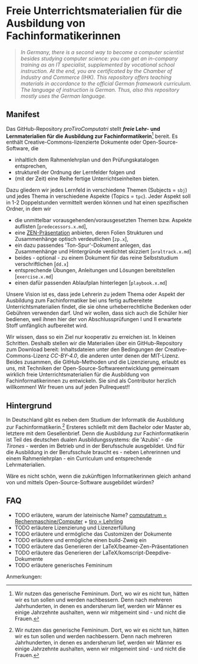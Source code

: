 
<!--
% This file is part of the Open Source project 'proTiroComputatri'
% (c) 2025 Karsten Reincke (https://github.com/kreincke/proTiroComputatri)
% It is distributed under the terms of the creative commons license
% CC-BY-4.0 (= https://creativecommons.org/licenses/by/4.0/)
-->

<!-- LTeX:Language=de-DE -->

# Freie Unterrichtsmaterialien für die Ausbildung von Fachinformatikerinnen

<!-- LTeX:Language=en-US -->
>*In Germany, there is a second way to become a computer scientist besides studying computer science: you can get an in-company training as an IT specialist, supplemented by vocational school instruction. At the end, you are certificated by the Chamber of Industry and Commerce (IHK). This repository offers teaching materials in accordance to the official German framework curriculum. The language of instruction is German. Thus, also this repository mostly uses the German language.*

<!-- LTeX:Language=de-DE -->
## Manifest

Das GitHub-Repository *proTiroComputatri* stellt **_freie_ Lehr- und Lernmaterialien für die Ausbildung zur Fachinformatikerin**[^1] bereit. Es enthält Creative-Commons-lizenzierte Dokumente oder Open-Source-Software, die

* inhaltlich dem Rahmenlehrplan und den Prüfungskatalogen entsprechen,
* strukturell der Ordnung der Lernfelder folgen und 
* (mit der Zeit) eine Reihe fertige Unterrichtseinheiten bieten.  

Dazu gliedern wir jedes Lernfeld in verschiedene Themen (Subjects = `sbj`) und jedes Thema in verschiedene Aspekte (Topics = `tpc`). Jeder Aspekt soll in 1-2 Doppelstunden vermittelt werden können und hat einen spezifischen Ordner, in dem wir  

* die unmittelbar vorausgehenden/vorausgesetzten Themen bzw. Aspekte auflisten [`predecessors.x.md`],
* eine [ZEN-Präsentation](https://www.amazon.de/Zen-oder-die-Kunst-Präsentation/dp/3864907594) anbieten, deren Folien Strukturen und Zusammenhänge optisch verdeutlichen [`zp.x`],
* ein dazu passendes 'Ton-Spur'-Dokument anlegen, das Zusammenhänge und Hintergründe verdichtet skizziert [`oraltrack.x.md`]
* beides - optional - zu einem Dokument für das reine Selbststudium verschriftlichen [`dd.x`]
* entsprechende Übungen, Anleitungen und Lösungen bereitstellen [`exercise.x.md`]
* einen dafür passenden Ablaufplan hinterlegen [`playbook.x.md`]

Unsere Vision ist es, dass jede Lehrerin zu jedem Thema oder Aspekt der Ausbildung zum Fachinformatiker bei uns fertig aufbereitete Unterrichtsmaterialien findet, die sie ohne urheberrechtliche Bedenken oder Gebühren verwenden darf. Und wir wollen, dass sich auch die Schüler hier bedienen, weil ihnen hier der von Abschlussprüfungen I und II erwartete Stoff umfänglich aufbereitet wird.

Wir wissen, dass so ein Ziel nur kooperativ zu erreichen ist. In kleinen Schritten. Deshalb stellen wir die Materialien über ein GitHub-Repository zum Download bereit: Inhaltsdateien unter den Bedingungen der Creative-Commons-Lizenz *CC-BY-4.0*, die anderen unter denen der MIT-Lizenz. Beides zusammen, die GitHub-Methoden und die Lizenzierung, erlaubt es uns, mit Techniken der Open-Source-Softwareentwicklung gemeinsam wirklich freie Unterrichtsmaterialien für die Ausbildung von Fachinformatikerinnen zu entwickeln. Sie sind als Contributor herzlich willkommen! Wir freuen uns auf jeden Pullrequest!!

## Hintergrund

In Deutschland gibt es neben dem Studium der Informatik die Ausbildung zur Fachinformatikerin.[^1] Ersteres schließt mit dem Bachelor oder Master ab, letztere mit dem Gesellenbrief. Denn die Ausbildung zur Fachinformatikerin ist Teil des deutschen dualen Ausbildungssystems: die 'Azubis' - die *Tirones* - werden im Betrieb und in der Berufsschule ausgebildet. Und für die Ausbildung in der Berufsschule braucht es - neben Lehrerinnen und einem Rahmenlehrplan - ein Curriculum und entsprechende Lehrmaterialien.

Wäre es nicht schön, wenn die zukünftigen Informatikerinnen gleich anhand von und mittels Open-Source-Software ausgebildet würden?

## FAQ

* TODO erläutere, warum der lateinische Name? [computatrum = Rechenmaschine/Computer](https://www.latin-is-simple.com/de/vocabulary/noun/6131/) + [tiro = Lehrling](https://de.pons.com/übersetzung-2/latein-deutsch/tiro)
* TODO erläutere Lizenzierung und Lizenzerfüllung
* TODO erläutere und ermögliche das Customizen der Dokumente
* TODO erläutere und ermögliche einen build-Zweig ein
* TODO erläutere das Generieren der LaTeX/beamer-Zen-Präsentationen
* TODO erläutere das Generieren der LaTeX/komscript-Deepdive-Dokumente
* TODO erläutere generisches Femininum

Anmerkungen:

[^1]: Wir nutzen das generische Femininum. Dort, wo wir es nicht tun, hätten wir es tun sollen und werden nachbessern. Denn nach mehreren Jahrhunderten, in denen es andersherum lief, werden wir Männer es einige Jahrzehnte aushalten, wenn wir mitgemeint sind - und nicht die Frauen.
